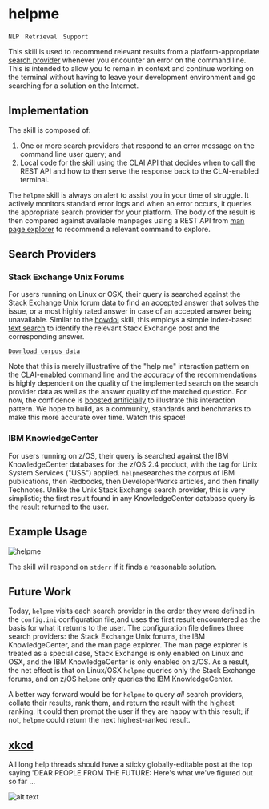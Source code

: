 # helpme

`NLP` &nbsp; `Retrieval` &nbsp; `Support`

This skill is used to recommend relevant results from a platform-appropriate
[search provider](../../searchlib/) whenever you encounter an error on the
command line. This is intended to allow you to remain in context and continue
working on the terminal without having to leave your development environment and
go searching for a solution on the Internet.

## Implementation
The skill is composed of:
1. One or more search providers that respond to an error message on the command
line user query; and 
2. Local code for the skill using the CLAI API that decides when to call the
REST API and how to then serve the response back to the CLAI-enabled terminal.

The `helpme` skill is always on alert to assist you in your time of struggle. It
actively monitors standard error logs and when an error occurs, it queries
the appropriate search provider for your platform. The body of the result is
then compared against available manpages using a REST API from
[man page explorer](../manpage_agent/) to recommend a relevant command to
explore. 

## Search Providers
### Stack Exchange Unix Forums
For users running on Linux or OSX, their query is searched against the Stack
Exchange Unix forum data to find an accepted answer that solves the issue, or a
most highly rated answer in case of an accepted answer being unavailable.
Similar to the [howdoi](../howdoi/) skill, this employs a simple index-based
[text search](https://docs.mongodb.com/manual/text-search/) to identify the
relevant Stack Exchange post and the corresponding answer.

[`Download corpus data`](https://archive.org/download/stackexchange/unix.stackexchange.com.7z)

Note that this is merely illustrative of the "help me" interaction pattern on
the CLAI-enabled command line and the accuracy of the recommendations is highly
dependent on the quality of the implemented search on the search provider data
as well as the answer quality of the matched question. For now, the confidence
is [boosted artificially](Lx) to illustrate this interaction pattern. We hope to
build, as a community, standards and benchmarks to make this more accurate over
time. Watch this space!

### IBM KnowledgeCenter
For users running on z/OS, their query is searched against the IBM
KnowledgeCenter databases for the z/OS 2.4 product, with the tag for Unix
System Services ("USS") applied. `helpme`searches the corpus of IBM
publications, then Redbooks, then DeveloperWorks articles, and then finally
Technotes. Unlike the Unix Stack Exchange search provider, this is very
simplistic; the first result found in any KnowledgeCenter database query is the
result returned to the user.

## Example Usage

![helpme](https://www.dropbox.com/s/molqz37ll2kbraa/helpme.gif?raw=1)

The skill will respond on `stderr` if it finds a reasonable solution.

## Future Work
Today, `helpme` visits each search provider in the order they were defined in
the `config.ini` configuration file,and uses the first result encountered
as the basis for what it returns to the user.  The configuration file defines
three search providers: the Stack Exchange Unix forums, the IBM KnowledgeCenter,
and the man page explorer.  The man page explorer is treated as a special case,
Stack Exchange is only enabled on Linux and OSX, and the IBM KnowledgeCenter is
only enabled on z/OS.  As a result, the net effect is that on Linux/OSX `helpme`
queries only the Stack Exchange forums, and on z/OS `helpme` only queries the
IBM KnowledgeCenter.

A better way forward would be for `helpme` to query _all_ search providers,
collate their results, rank them, and return the result with the highest
ranking. It could then prompt the user if they are happy with this result; if
not, `helpme` could return the next highest-ranked result.

## [xkcd](https://uni.xkcd.com/)
All long help threads should have a sticky globally-editable post at the top
saying 'DEAR PEOPLE FROM THE FUTURE: Here's what we've figured out so far ... 

![alt text](https://imgs.xkcd.com/comics/wisdom_of_the_ancients.png "All long help threads should have a sticky globally-editable post at the top saying 'DEAR PEOPLE FROM THE FUTURE: Here's what we've figured out so far ...")

